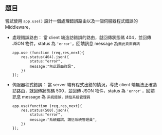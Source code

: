 ## 題目

嘗試使用 `app.use()` 設計一個處理錯誤路由以及一個伺服器程式錯誤的 Middleware，

- 處理錯誤路由：
  當 client 端造訪錯誤的路由，就回傳狀態碼 404，並回傳 JSON 物件，status 為 `'error'`，回饋訊息 message 為`無此頁面資訊`

      app.use (function (req,res,next){
          res.status(404).json({
              status:"error",
              message:"無此頁面資訊",
          })
      });

- 伺服器程式錯誤：
  當 server 端有程式出錯的情況，導致 client 端無法正確造訪路由，就回傳狀態碼 500，並回傳 JSON 物件，status 為 `'error'`，回饋訊息 message 為 `系統錯誤，請恰系統管理員`

      app.use(function (req,res,next){
          res.status(500).json({
              status:"error",
              message:"系統錯誤，請恰系統管理員",
          })
      });
